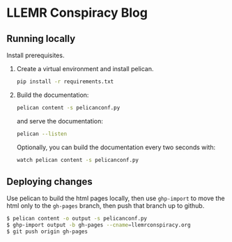 # LLEMR Conspiracy Blog

## Running locally

Install prerequisites.

1. Create a virtual environment and install pelican.

	```bash
	pip install -r requirements.txt
	```

2. Build the documentation:

	```bash
	pelican content -s pelicanconf.py
	```

	and serve the documentation:

	```bash
	pelican --listen
	```

	Optionally, you can build the documentation every two seconds with:

	```bash
	watch pelican content -s pelicanconf.py
	```

## Deploying changes

Use pelican to build the html pages locally, then use `ghp-import` to move the html only to the `gh-pages` branch, then push that branch up to github.

```bash
$ pelican content -o output -s pelicanconf.py
$ ghp-import output -b gh-pages --cname=llemrconspiracy.org
$ git push origin gh-pages
```